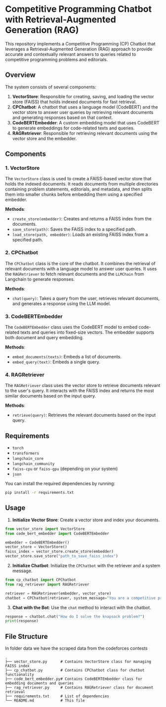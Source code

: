 
# Competitive Programming Chatbot with Retrieval-Augmented Generation (RAG)

This repository implements a Competitive Programming (CP) Chatbot that leverages a Retrieval-Augmented Generation (RAG) approach to provide accurate and contextually relevant answers to queries related to competitive programming problems and editorials.

## Overview

The system consists of several components:

1. **VectorStore**: Responsible for creating, saving, and loading the vector store (FAISS) that holds indexed documents for fast retrieval.
2. **CPChatbot**: A chatbot that uses a language model (CodeBERT) and the vector store to answer user queries by retrieving relevant documents and generating responses based on that context.
3. **CodeBERTEmbedder**: A custom embedding model that uses CodeBERT to generate embeddings for code-related texts and queries.
4. **RAGRetriever**: Responsible for retrieving relevant documents using the vector store and the embedder.

## Components

### 1. **VectorStore**

The `VectorStore` class is used to create a FAISS-based vector store that holds the indexed documents. It reads documents from multiple directories containing problem statements, editorials, and metadata, and then splits them into smaller chunks before embedding them using a specified embedder.

**Methods**:
- `create_store(embedder)`: Creates and returns a FAISS index from the documents.
- `save_store(path)`: Saves the FAISS index to a specified path.
- `load_store(path, embedder)`: Loads an existing FAISS index from a specified path.

### 2. **CPChatbot**

The `CPChatbot` class is the core of the chatbot. It combines the retrieval of relevant documents with a language model to answer user queries. It uses the `RAGRetriever` to fetch relevant documents and the `LLMChain` from Langchain to generate responses.

**Methods**:
- `chat(query)`: Takes a query from the user, retrieves relevant documents, and generates a response using the LLM model.

### 3. **CodeBERTEmbedder**

The `CodeBERTEmbedder` class uses the CodeBERT model to embed code-related texts and queries into fixed-size vectors. The embedder supports both document and query embedding.

**Methods**:
- `embed_documents(texts)`: Embeds a list of documents.
- `embed_query(text)`: Embeds a single query.

### 4. **RAGRetriever**

The `RAGRetriever` class uses the vector store to retrieve documents relevant to the user's query. It interacts with the FAISS index and returns the most similar documents based on the input query.

**Methods**:
- `retrieve(query)`: Retrieves the relevant documents based on the input query.

## Requirements

- `torch`
- `transformers`
- `langchain_core`
- `langchain_community`
- `faiss-cpu` or `faiss-gpu` (depending on your system)
- `json`

You can install the required dependencies by running:

```bash
pip install -r requirements.txt
```

## Usage

1. **Initialize Vector Store**: Create a vector store and index your documents.

```python
from vector_store import VectorStore
from code_bert_embedder import CodeBERTEmbedder

embedder = CodeBERTEmbedder()
vector_store = VectorStore()
faiss_index = vector_store.create_store(embedder)
vector_store.save_store("path_to_save_faiss_index")
```

2. **Initialize Chatbot**: Initialize the `CPChatbot` with the retriever and a system message.

```python
from cp_chatbot import CPChatbot
from rag_retriever import RAGRetriever

retriever = RAGRetriever(embedder, vector_store)
chatbot = CPChatbot(retriever, system_message="You are a competitive programming assistant.")
```

3. **Chat with the Bot**: Use the `chat` method to interact with the chatbot.

```python
response = chatbot.chat("How do I solve the knapsack problem?")
print(response)
```

## File Structure
In folder data we have the scraped data from the codeforces contests
```
.
├── vector_store.py      # Contains VectorStore class for managing FAISS index
├── cp_chatbot.py        # Contains CPChatbot class for chatbot functionality
├── code_bert_embedder.py# Contains CodeBERTEmbedder class for embedding documents and queries
├── rag_retriever.py     # Contains RAGRetriever class for document retrieval
├── requirements.txt     # List of dependencies
└── README.md            # This file
```
